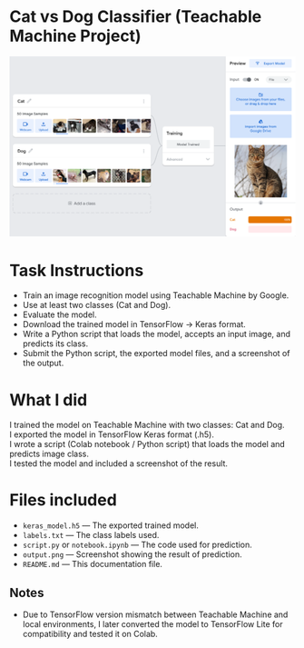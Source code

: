 # Cat vs Dog Classifier (Teachable Machine Project)
![Result Screenshot](Task%20files/Screenshot_cat_dog.png)


# Task Instructions
- Train an image recognition model using Teachable Machine by Google.
- Use at least two classes (Cat and Dog).
- Evaluate the model.
- Download the trained model in TensorFlow → Keras format.
- Write a Python script that loads the model, accepts an input image, and predicts its class.
- Submit the Python script, the exported model files, and a screenshot of the output.

# What I did
 I trained the model on Teachable Machine with two classes: Cat and Dog.  
 I exported the model in TensorFlow Keras format (.h5).  
 I wrote a script (Colab notebook / Python script) that loads the model and predicts image class.  
 I tested the model and included a screenshot of the result.  

# Files included
- `keras_model.h5` — The exported trained model.
- `labels.txt` — The class labels used.
- `script.py` or `notebook.ipynb` — The code used for prediction.
- `output.png` — Screenshot showing the result of prediction.
- `README.md` — This documentation file.

## Notes
- Due to TensorFlow version mismatch between Teachable Machine and local environments, I later converted the model to TensorFlow Lite for compatibility and tested it on Colab.
